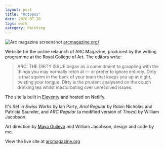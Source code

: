 ```yaml
---
layout: post
title: "Octopus" 
date: 2020-07-20
tags: work
category: Painting 
---
```


![Arc magazine screenshot](/assets/arc.png)
[arcmagazine.org/](https://arcmagazine.org/)

Website for the online relaunch of ARC Magazine, produced by the writing programme at the Royal College of Art. The editors write:

> ARC: THE DIRTY ISSUE be­gan as a com­mit­ment to grap­pling with the things you may nor­mally retch at — or pre­fer to ig­nore en­tirely. Dirty is that squirm in the back of your brain that keeps you up at night, twist­ing your tongue. Dirty is the pru­dent analysand on the couch drink­ing tea whilst mas­tur­bat­ing over un­re­solved is­sues.

The site is built in [Eleventy](https://www.11ty.dev/) and hosted on Netlify.

It's Set in *Swiss Works* by Ian Party, *Arial Regular* by Robin Nicholas and Patricia Saunder, and *ARC Regular* (a modified version of *Times*) by William Jacobson.

Art direction by [Maya Guileva](https://mayagulieva.com/) and William Jacobson, design and code by me.

View the live site at [arcmagazine.org](https://arcmagazine.org/)
